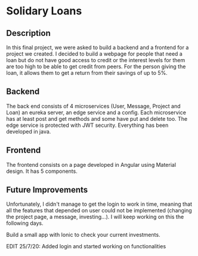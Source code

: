# Solidary Loans

## Description

In this final project, we were asked to build a backend and a frontend for a project we created. I decided to build a webpage for people that need a loan but do not have good access to credit or the interest levels for them are too high to be able to get credit from peers. For the person giving the loan, it allows them to get a return from their savings of up to 5%.

## Backend

The back end consists of 4 microservices (User, Message, Project and Loan) an eureka server, an edge service and a config. Each microservice has at least post and get methods and some have put and delete too. The edge service is protected with JWT security. Everything has been developed in java.

## Frontend

The frontend consists on a page developed in Angular using Material design. It has 5 components. 

## Future Improvements

Unfortunately, I didn't manage to get the login to work in time, meaning that all the features that depended on user could not be implemented (changing the project page, a message, investing...). I will keep working on this the following days.


Build a small app with Ionic to check your current investments.

EDIT 25/7/20: Added login and started working on functionalities



